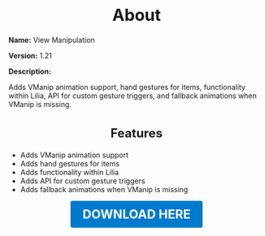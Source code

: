 <h1 style="text-align:center; font-size:2rem; font-weight:bold;">About</h1>

**Name:**
View Manipulation

**Version:**
1.21

**Description:**

Adds VManip animation support, hand gestures for items, functionality within Lilia, API for custom gesture triggers, and fallback animations when VManip is missing.

<h2 style="text-align:center; font-size:1.5rem; font-weight:bold;">Features</h2>

- Adds VManip animation support
- Adds hand gestures for items
- Adds functionality within Lilia
- Adds API for custom gesture triggers
- Adds fallback animations when VManip is missing





<p align="center"><a href="https://github.com/LiliaFramework/Modules/raw/refs/heads/gh-pages/vmanip.zip" style="display:inline-block;padding:12px 24px;font-size:1.5rem;font-weight:bold;text-decoration:none;color:#fff;background-color:var(--md-primary-fg-color,#007acc);border-radius:4px;">DOWNLOAD HERE</a></p>